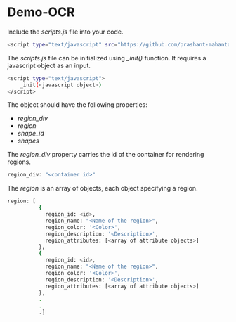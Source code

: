 # Demo-OCR

Include the *scripts.js* file into your code.
```sh
<script type="text/javascript" src="https://github.com/prashant-mahanta/demo-ocr/blob/master/scripts.js"></script>
```
 
 The *scripts.js* file can be initialized using *_init()* function. It requires a javascript object as an input.
 ```sh
 <script type="text/javascript">
     _init(<javascript object>)
 </script>
 ```
 
 The object should have the following properties:   
 * *region_div*
 * *region*
 * *shape_id*
 * *shapes*

The *region_div* property carries the id of the container for rendering regions.
```sh
region_div: "<container id>"
```

The *region* is an array of objects, each object specifying a region.
```sh
region: [
          {
            region_id: <id>,
            region_name: "<Name of the region>",
            region_color: '<Color>',
            region_description: '<Description>',
            region_attributes: [<array of attribute objects>]
          },
          {
            region_id: <id>,
            region_name: "<Name of the region>",
            region_color: '<Color>',
            region_description: '<Description>',
            region_attributes: [<array of attribute objects>]
          },
          .
          .
          .]
```
